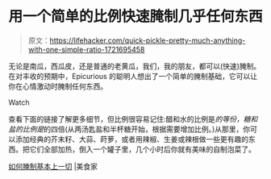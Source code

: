# 用一个简单的比例快速腌制几乎任何东西

> 原文：<https://lifehacker.com/quick-pickle-pretty-much-anything-with-one-simple-ratio-1721695458>

无论是南瓜，西瓜皮，还是普通的老黄瓜，我们，我的朋友，都可以(快速)腌制。在对丰收的预期中，Epicurious 的聪明人想出了一个简单的腌制基础，它可以让你在心情激动时腌制任何东西。

Watch

查看下面的链接了解更多细节，但比例很容易记住:醋和水的比例是*的等份，糖和盐的比例是*的四倍(从两汤匙盐和半杯糖开始，根据需要增加比例。)从那里，你可以添加经典的芥末籽、大蒜、莳萝，或者用辣椒、生姜或辣根做一些更有趣的东西。把它们全部加热，倒入一个罐子里，几个小时后你就有美味的自制泡菜了。

[如何腌制基本上一切](http://www.epicurious.com/expert-advice/how-to-pickle-basically-everything-article) |美食家